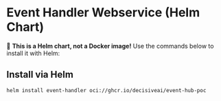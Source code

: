 # Event Handler Webservice (Helm Chart)

🚀 **This is a Helm chart, not a Docker image!** Use the commands below to install it with Helm:

## Install via Helm
```sh
helm install event-handler oci://ghcr.io/decisiveai/event-hub-poc
